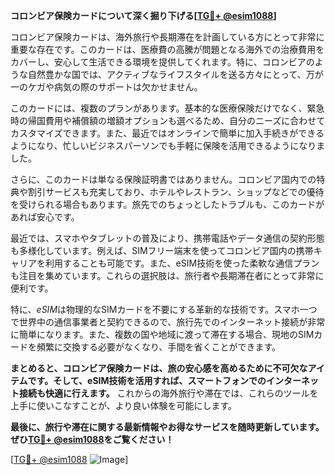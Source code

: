 **コロンビア保険カードについて深く掘り下げる[[TG💪+ @esim1088](https://t.me/s/esim1088)]**

コロンビア保険カードは、海外旅行や長期滞在を計画している方にとって非常に重要な存在です。このカードは、医療費の高騰が問題となる海外での治療費用をカバーし、安心して生活できる環境を提供してくれます。特に、コロンビアのような自然豊かな国では、アクティブなライフスタイルを送る方々にとって、万が一のケガや病気の際のサポートは欠かせません。

このカードには、複数のプランがあります。基本的な医療保険だけでなく、緊急時の帰国費用や補償額の増額オプションも選べるため、自分のニーズに合わせてカスタマイズできます。また、最近ではオンラインで簡単に加入手続きができるようになり、忙しいビジネスパーソンでも手軽に保険を活用できるようになりました。

さらに、このカードは単なる保険証明書ではありません。コロンビア国内での特典や割引サービスも充実しており、ホテルやレストラン、ショップなどでの優待を受けられる場合もあります。旅先でのちょっとしたトラブルも、このカードがあれば安心です。

最近では、スマホやタブレットの普及により、携帯電話やデータ通信の契約形態も多様化しています。例えば、SIMフリー端末を使ってコロンビア国内の携帯キャリアを利用することも可能です。また、eSIM技術を使った柔軟な通信プランも注目を集めています。これらの選択肢は、旅行者や長期滞在者にとって非常に便利です。

特に、*eSIM*は物理的なSIMカードを不要にする革新的な技術です。スマホ一つで世界中の通信事業者と契約できるので、旅行先でのインターネット接続が非常に簡単になります。また、複数の国や地域に渡って滞在する場合、現地のSIMカードを頻繁に交換する必要がなくなり、手間を省くことができます。

**まとめると、コロンビア保険カードは、旅の安心感を高めるために不可欠なアイテムです。そして、eSIM技術を活用すれば、スマートフォンでのインターネット接続も快適に行えます。** これからの海外旅行や滞在では、これらのツールを上手に使いこなすことが、より良い体験を可能にします。

**最後に、旅行や滞在に関する最新情報やお得なサービスを随時更新しています。ぜひ[TG💪+ @esim1088](https://t.me/s/esim1088)をご覧ください！**

[[TG💪+ @esim1088](https://t.me/s/esim1088) ![Image](https://i.postimg.cc/Y0z9fWf4/image.png)]